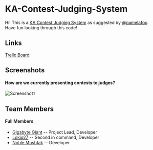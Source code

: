 # KA-Contest-Judging-System
Hi! This is a [KA Contest Judging System](https://www.khanacademy.org/computer-programming/app-idea-contest-voting-app/5448182776594432) as suggested by [@pamelafox](https://github.com/pamelafox). Have fun looking through this code!

## Links
[Trello Board](https://trello.com/b/IAYgtwLH/ka-contest-judging-system)

## Screenshots
#### How are we currently presenting contests to judges?
![Screenshot1](https://lh3.googleusercontent.com/-uBRtY8HyDNO3pEi2Ji5K2wO9AY7Vo3TiEULLX6tiVA=w1303-h683-no)

## Team Members
#### Full Members
 * [Gigabyte Giant](https://github.com/Gigabyte-Giant) -- Project Lead, Developer
 * [Lokio27](https://github.com/MikaalSky) -- Second in command, Developer
 * [Noble Mushtak](https://github.com/Noble-Mushtak) -- Developer
